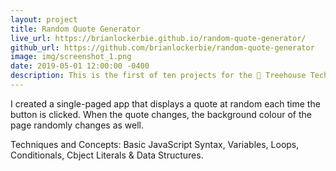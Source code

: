 ```yaml
---
layout: project
title: Random Quote Generator
live_url: https://brianlockerbie.github.io/random-quote-generator/
github_url: https://github.com/brianlockerbie/random-quote-generator
image: img/screenshot_1.png
date: 2019-05-01 12:00:00 -0400
description: This is the first of ten projects for the 🏡 Treehouse TechDegree Full Stack JavaScript. 
---
```

I created a single-paged app that displays a quote at random each time the button is clicked. When the quote changes, the background colour of the page randomly changes as well.

Techniques and Concepts: Basic JavaScript Syntax, Variables, Loops, Conditionals, Cbject Literals & Data Structures.

